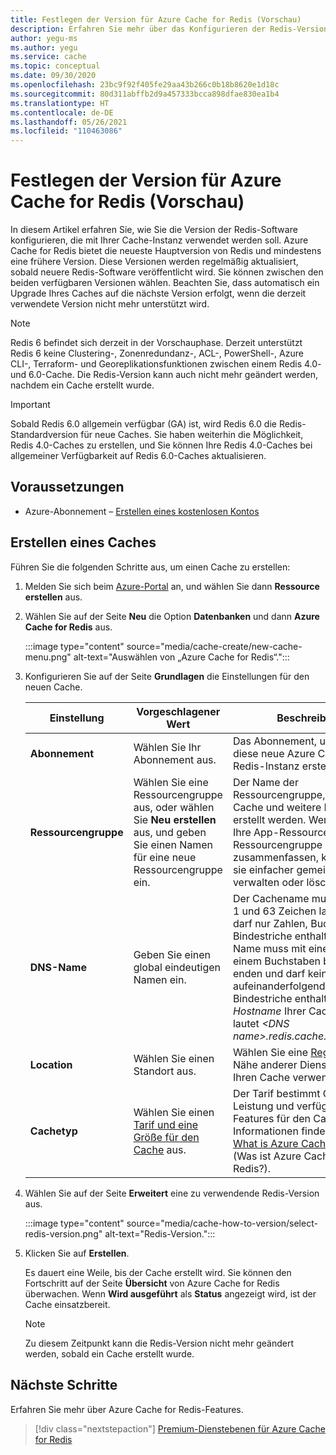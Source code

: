 ```yaml
---
title: Festlegen der Version für Azure Cache for Redis (Vorschau)
description: Erfahren Sie mehr über das Konfigurieren der Redis-Version.
author: yegu-ms
ms.author: yegu
ms.service: cache
ms.topic: conceptual
ms.date: 09/30/2020
ms.openlocfilehash: 23bc9f92f405fe29aa43b266c0b18b8620e1d18c
ms.sourcegitcommit: 80d311abffb2d9a457333bcca898dfae830ea1b4
ms.translationtype: HT
ms.contentlocale: de-DE
ms.lasthandoff: 05/26/2021
ms.locfileid: "110463086"
---
```

# <a name="set-redis-version-for-azure-cache-for-redis-preview"></a>Festlegen der Version für Azure Cache for Redis (Vorschau)
In diesem Artikel erfahren Sie, wie Sie die Version der Redis-Software konfigurieren, die mit Ihrer Cache-Instanz verwendet werden soll. Azure Cache for Redis bietet die neueste Hauptversion von Redis und mindestens eine frühere Version. Diese Versionen werden regelmäßig aktualisiert, sobald neuere Redis-Software veröffentlicht wird. Sie können zwischen den beiden verfügbaren Versionen wählen. Beachten Sie, dass automatisch ein Upgrade Ihres Caches auf die nächste Version erfolgt, wenn die derzeit verwendete Version nicht mehr unterstützt wird.

> [!NOTE]
> Redis 6 befindet sich derzeit in der Vorschauphase. Derzeit unterstützt Redis 6 keine Clustering-, Zonenredundanz-, ACL-, PowerShell-, Azure CLI-, Terraform- und Georeplikationsfunktionen zwischen einem Redis 4.0- und 6.0-Cache. Die Redis-Version kann auch nicht mehr geändert werden, nachdem ein Cache erstellt wurde. 
>

> [!IMPORTANT]
> Sobald Redis 6.0 allgemein verfügbar (GA) ist, wird Redis 6.0 die Redis-Standardversion für neue Caches. Sie haben weiterhin die Möglichkeit, Redis 4.0-Caches zu erstellen, und Sie können Ihre Redis 4.0-Caches bei allgemeiner Verfügbarkeit auf Redis 6.0-Caches aktualisieren. 
>

## <a name="prerequisites"></a>Voraussetzungen
* Azure-Abonnement – [Erstellen eines kostenlosen Kontos](https://azure.microsoft.com/free/)

## <a name="create-a-cache"></a>Erstellen eines Caches
Führen Sie die folgenden Schritte aus, um einen Cache zu erstellen:

1. Melden Sie sich beim [Azure-Portal](https://portal.azure.com) an, und wählen Sie dann **Ressource erstellen** aus.
  
1. Wählen Sie auf der Seite **Neu** die Option **Datenbanken** und dann **Azure Cache for Redis** aus.

    :::image type="content" source="media/cache-create/new-cache-menu.png" alt-text="Auswählen von „Azure Cache for Redis“.":::
   
1. Konfigurieren Sie auf der Seite **Grundlagen** die Einstellungen für den neuen Cache.
   
    | Einstellung      | Vorgeschlagener Wert  | Beschreibung |
    | ------------ |  ------- | -------------------------------------------------- |
    | **Abonnement** | Wählen Sie Ihr Abonnement aus. | Das Abonnement, unter dem diese neue Azure Cache for Redis-Instanz erstellt wird. | 
    | **Ressourcengruppe** | Wählen Sie eine Ressourcengruppe aus, oder wählen Sie **Neu erstellen** aus, und geben Sie einen Namen für eine neue Ressourcengruppe ein. | Der Name der Ressourcengruppe, in der Ihr Cache und weitere Ressourcen erstellt werden. Wenn Sie alle Ihre App-Ressourcen in einer Ressourcengruppe zusammenfassen, können Sie sie einfacher gemeinsam verwalten oder löschen. | 
    | **DNS-Name** | Geben Sie einen global eindeutigen Namen ein. | Der Cachename muss zwischen 1 und 63 Zeichen lang sein und darf nur Zahlen, Buchstaben und Bindestriche enthalten. Der Name muss mit einer Zahl oder einem Buchstaben beginnen und enden und darf keine aufeinanderfolgenden Bindestriche enthalten. Der *Hostname* Ihrer Cache-Instanz lautet *\<DNS name>.redis.cache.windows.net*. | 
    | **Location** | Wählen Sie einen Standort aus. | Wählen Sie eine [Region](https://azure.microsoft.com/regions/) in der Nähe anderer Dienste aus, die Ihren Cache verwenden. |
    | **Cachetyp** | Wählen Sie einen [Tarif und eine Größe für den Cache](https://azure.microsoft.com/pricing/details/cache/) aus. |  Der Tarif bestimmt Größe, Leistung und verfügbare Features für den Cache. Weitere Informationen finden Sie unter [What is Azure Cache for Redis](cache-overview.md) (Was ist Azure Cache for Redis?). |
   
1. Wählen Sie auf der Seite **Erweitert** eine zu verwendende Redis-Version aus.
   
    :::image type="content" source="media/cache-how-to-version/select-redis-version.png" alt-text="Redis-Version.":::

1. Klicken Sie auf **Erstellen**. 
   
    Es dauert eine Weile, bis der Cache erstellt wird. Sie können den Fortschritt auf der Seite **Übersicht** von Azure Cache for Redis überwachen. Wenn **Wird ausgeführt** als **Status** angezeigt wird, ist der Cache einsatzbereit.

    > [!NOTE]
    > Zu diesem Zeitpunkt kann die Redis-Version nicht mehr geändert werden, sobald ein Cache erstellt wurde.
    >

## <a name="next-steps"></a>Nächste Schritte
Erfahren Sie mehr über Azure Cache for Redis-Features.

> [!div class="nextstepaction"]
> [Premium-Dienstebenen für Azure Cache for Redis](cache-overview.md#service-tiers)
